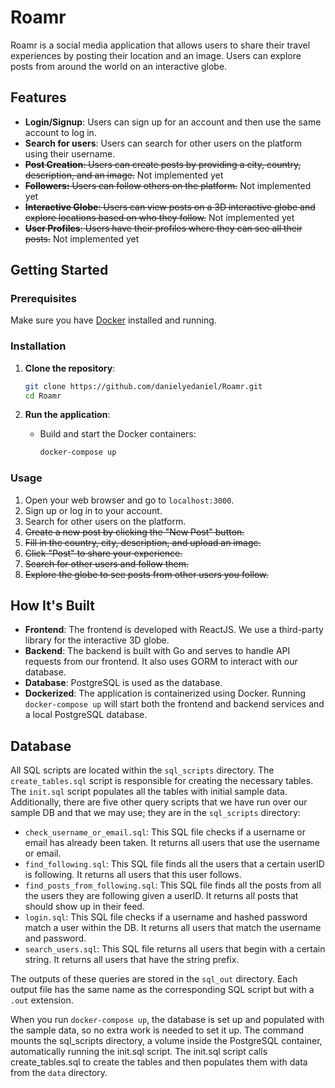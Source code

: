 # Roamr

Roamr is a social media application that allows users to share their travel experiences by posting their location and an image. Users can explore posts from around the world on an interactive globe.

## Features

- **Login/Signup**: Users can sign up for an account and then use the same account to log in.
- **Search for users**: Users can search for other users on the platform using their username.
- ~~**Post Creation**: Users can create posts by providing a city, country, description, and an image.~~ Not implemented yet
- ~~**Followers:** Users can follow others on the platform.~~ Not implemented yet
- ~~**Interactive Globe**: Users can view posts on a 3D interactive globe and explore locations based on who they follow.~~ Not implemented yet
- ~~**User Profiles**: Users have their profiles where they can see all their posts.~~ Not implemented yet

## Getting Started

### Prerequisites

Make sure you have [Docker](https://www.docker.com/) installed and running.

### Installation

1. **Clone the repository**:

    ```sh
    git clone https://github.com/danielyedaniel/Roamr.git
    cd Roamr
    ```

2. **Run the application**:

    - Build and start the Docker containers:

        ```sh
      docker-compose up
        ```

### Usage

1. Open your web browser and go to `localhost:3000`.
2. Sign up or log in to your account.
3. Search for other users on the platform.
4. ~~Create a new post by clicking the "New Post" button.~~
5. ~~Fill in the country, city, description, and upload an image.~~
6. ~~Click "Post" to share your experience.~~
7. ~~Search for other users and follow them.~~
8. ~~Explore the globe to see posts from other users you follow.~~

## How It's Built

- **Frontend**: The frontend is developed with ReactJS. We use a third-party library for the interactive 3D globe.
- **Backend**: The backend is built with Go and serves to handle API requests from our frontend. It also uses GORM to interact with our database.
- **Database**: PostgreSQL is used as the database.
- **Dockerized**: The application is containerized using Docker. Running `docker-compose up` will start both the frontend and backend services and a local PostgreSQL database.

## Database

All SQL scripts are located within the `sql_scripts` directory. The `create_tables.sql` script is responsible for creating the necessary tables. The `init.sql` script populates all the tables with initial sample data. Additionally, there are five other query scripts that we have run over our sample DB and that we may use; they are in the `sql_scripts` directory:

- `check_username_or_email.sql`: This SQL file checks if a username or email has already been taken. It returns all users that use the username or email.
- `find_following.sql`: This SQL file finds all the users that a certain userID is following. It returns all users that this user follows.
- `find_posts_from_following.sql`: This SQL file finds all the posts from all the users they are following given a userID. It returns all posts that should show up in their feed.
- `login.sql`: This SQL file checks if a username and hashed password match a user within the DB. It returns all users that match the username and password.
- `search_users.sql`: This SQL file returns all users that begin with a certain string. It returns all users that have the string prefix.

The outputs of these queries are stored in the `sql_out` directory. Each output file has the same name as the corresponding SQL script but with a `.out` extension.

When you run `docker-compose up`, the database is set up and populated with the sample data, so no extra work is needed to set it up. The command mounts the sql_scripts directory, a volume inside the PostgreSQL container, automatically running the init.sql script. The init.sql script calls create_tables.sql to create the tables and then populates them with data from the `data` directory.

